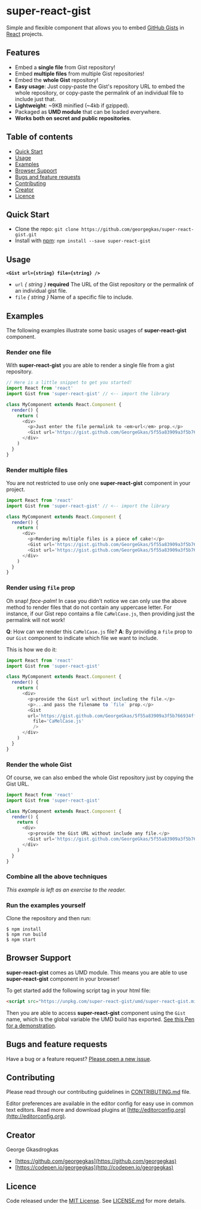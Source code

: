 # super-react-gist
Simple and flexible component that allows you to embed [GitHub Gists](https://gist.github.com/) in [React](https://reactjs.org/) projects.


## Features
- Embed a **single file** from Gist repository!
- Embed **multiple files** from multiple Gist repositories!
- Embed the **whole Gist** repository!
- **Easy usage**: Just copy-paste the Gist's repository URL to embed the whole repository, or copy-paste the permalink of an individual file to include just that.
- **Lightweight**: ~9KB minified (~4kb if gzipped).
- Packaged as **UMD module** that can be loaded everywhere.
- **Works both on secret and public repositories**.

## Table of contents
- [Quick Start](#quick-start)
- [Usage](#usage)
- [Examples](#examples)
- [Browser Support](#browser-support)
- [Bugs and feature requests](#bugs-and-feature-requests)
- [Contributing](#contributing)
- [Creator](#creator)
- [Licence](#license)

## Quick Start
- Clone the repo: `git clone https://github.com/georgegkas/super-react-gist.git`
- Install with [npm](https://www.npmjs.com/): `npm install --save super-react-gist`

## Usage
**`<Gist url={string} file={string} />`**
- `url` *{ string }* **required** The URL of the Gist repository or the permalink of an individual gist file.
- `file` *{ string }* Name of a specific file to include.


## Examples
The following examples illustrate some basic usages of **super-react-gist** component.

### Render one file
With **super-react-gist** you are able to render a single file from a gist repository.

```javascript
// Here is a little snippet to get you started!
import React from 'react'
import Gist from 'super-react-gist' // <-- import the library

class MyComponent extends React.Component {
  render() {
    return (
      <div>
        <p>Just enter the file permalink to <em>url</em> prop.</p>
        <Gist url='https://gist.github.com/GeorgeGkas/5f55a83909a3f5b766934ffe802d30df#file-start-js' />
      </div>
    )
  }
}
```

### Render multiple files
You are not restricted to use only one **super-react-gist** component in your project.

```javascript
import React from 'react'
import Gist from 'super-react-gist' // <-- import the library

class MyComponent extends React.Component {
  render() {
    return (
      <div>
        <p>Rendering multiple files is a piece of cake!</p>
        <Gist url='https://gist.github.com/GeorgeGkas/5f55a83909a3f5b766934ffe802d30df#file-start-js' />
        <Gist url='https://gist.github.com/GeorgeGkas/5f55a83909a3f5b766934ffe802d30df#file-multiple-js' />
      </div>
    )
  }
}
```

### Render using `file` prop
Oh snap! *face-palm*! In case you didn't notice we can only use the above method to render files that do not contain any uppercase letter. For instance, if our Gist repo contains a file `CaMelCase.js`, then providing just the permalink will not work!

**Q**: How can we render this `CaMelCase.js` file?
**A**: By providing a `file` prop to our `Gist` component to indicate which file we want to include.

This is how we do it:

```javascript
import React from 'react'
import Gist from 'super-react-gist'

class MyComponent extends React.Component {
  render() {
    return (
      <div>
        <p>provide the Gist url without including the file.</p>
        <p>...and pass the filename to `file` prop.</p>
        <Gist
        url='https://gist.github.com/GeorgeGkas/5f55a83909a3f5b766934ffe802d30df'
          file='CaMelCase.js'
          />
      </div>
    )
  }
}
```

### Render the whole Gist
Of course, we can also embed the whole Gist repository just by copying the Gist URL.

```javascript
import React from 'react'
import Gist from 'super-react-gist'

class MyComponent extends React.Component {
  render() {
    return (
      <div>
        <p>provide the Gist URL without include any file.</p>
        <Gist url='https://gist.github.com/GeorgeGkas/5f55a83909a3f5b766934ffe802d30df' />
      </div>
    )
  }
}
```

### Combine all the above techniques
*This example is left as an exercise to the reader.*


### Run the examples yourself
Clone the repository and then run:
```
$ npm install
$ npm run build
$ npm start
```

## Browser Support
**super-react-gist** comes as UMD module. This means you are able to use  **super-react-gist** component in your browser!

To get started add the following script tag in your html file:

```html
<script src="https://unpkg.com/super-react-gist/umd/super-react-gist.min.js"></script>
```

Then you are able to access **super-react-gist** component using the `Gist` name, which is the global variable the UMD build has exported. [See this Pen for a demonstration](https://codepen.io/georgegkas/pen/zpzMzz).

## Bugs and feature requests
Have a bug or a feature request? [Please open a new issue](https://github.com/georgegkas/super-react-gist/issues).

## Contributing
Please read through our contributing guidelines in [CONTRIBUTING.md](https://github.com/georgegkas/super-react-gist/blob/master/CONTRIBUTING.md) file.

Editor preferences are available in the editor config for easy use in common text editors. Read more and download plugins at [http://editorconfig.org](http://editorconfig.org).

## Creator
George Gkasdrogkas

- [https://github.com/georgegkas](https://github.com/georgegkas)
- [https://codepen.io/georgegkas](http://codepen.io/georgegkas)

## Licence
Code released under the [MIT License](https://opensource.org/licenses/MIT).  See [LICENSE.md](https://github.com/georgegkas/super-react-gist/blob/master/LICENSE.md) for more details.
